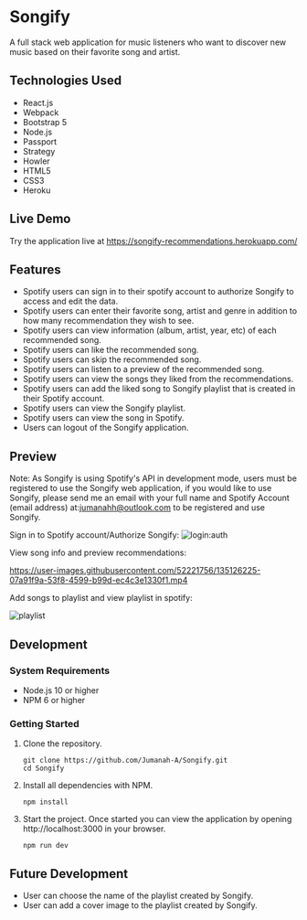 # Songify

A full stack web application for music listeners who want to discover new music based on their favorite song and artist.

## Technologies Used

- React.js
- Webpack
- Bootstrap 5
- Node.js
- Passport
- Strategy
- Howler
- HTML5
- CSS3
- Heroku

## Live Demo

Try the application live at https://songify-recommendations.herokuapp.com/

## Features

- Spotify users can sign in to their spotify account to authorize Songify to access and edit the data.
- Spotify users can enter their favorite song, artist and genre in addition to how many recommendation they wish to see.
- Spotify users can view information (album, artist, year, etc) of each recommended song.
- Spotify users can like the recommended song.
- Spotify users can skip the recommended song.
- Spotify users can listen to a preview of the recommended song.
- Spotify users can view the songs they liked from the recommendations.
- Spotify users can add the liked song to Songify playlist that is created in their Spotify account.
- Spotify users can view the Songify playlist.
- Spotify users can view the song in Spotify.
- Users can logout of the Songify application.

## Preview

Note: As Songify is using Spotify's API in development mode, users must be registered to use the Songify web application, if you would like to use Songify, please send me an email with your full name and Spotify Account (email address) at:jumanahh@outlook.com to be registered and use Songify.

Sign in to Spotify account/Authorize Songify:
![login:auth](https://user-images.githubusercontent.com/52221756/134995821-889800cf-d9aa-4f76-813a-57667cc2732c.gif)

View song info and preview recommendations:



https://user-images.githubusercontent.com/52221756/135126225-07a91f9a-53f8-4599-b99d-ec4c3e1330f1.mp4



Add songs to playlist and view playlist in spotify:

![playlist](https://user-images.githubusercontent.com/52221756/135126245-4db3a9bc-7d73-4546-8130-104147cf4b97.gif)


## Development

### System Requirements

- Node.js 10 or higher
- NPM 6 or higher

### Getting Started

1. Clone the repository.

    ```shell
    git clone https://github.com/Jumanah-A/Songify.git
    cd Songify
    ```

1. Install all dependencies with NPM.

    ```shell
    npm install
    ```

1. Start the project. Once started you can view the application by opening http://localhost:3000 in your browser.

    ```shell
    npm run dev
    ```
## Future Development
- User can choose the name of the playlist created by Songify.
- User can add a cover image to the playlist created by Songify.

